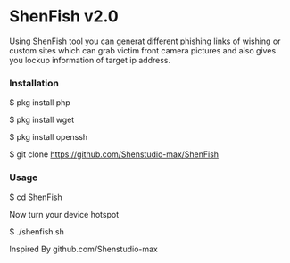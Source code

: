<h1>ShenFish v2.0</h1>
                                                   
<p>Using ShenFish tool you can generat different phishing links of wishing or custom sites which can grab victim front camera pictures and also gives you lockup information of target ip address.
<p1>

<h3>Installation</h3>

$ pkg install php

$ pkg install wget

$ pkg install openssh

$ git clone https://github.com/Shenstudio-max/ShenFish

<h3>Usage</h3>

$ cd ShenFish 

Now turn your device hotspot

$ ./shenfish.sh



  Inspired By github.com/Shenstudio-max 
